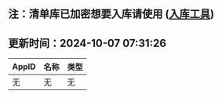 ## 注：清单库已加密想要入库请使用 ([入库工具](https://github.com/BlankTMing/ManifestAutoUpdate/releases))

## 更新时间：2024-10-07 07:31:26
| AppID | 名称 | 类型  |
| :-------------------- | :----------------------------- | :----------- |
| 无 | 无 | 无 |
